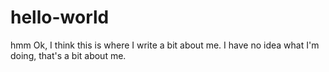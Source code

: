 # hello-world
hmm
Ok, I think this is where I write a bit about me.
I have no idea what I'm doing, that's a bit about me. 
